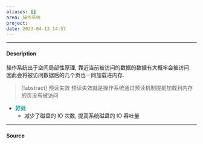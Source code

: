 ```yaml
---
aliases: []
area: 操作系统
project: 
date: 2023-04-13 14:57
---
```

---
#### Description
操作系统出于空间局部性原理, 靠近当前被访问的数据的数据有大概率会被访问. 因此会将被访问数据后的几个页也一同加载进内存. 

> [!abstract] 预读失效
> 预读失效就是操作系统通过预读机制提前加载到内存的页没有被访问

- **<font color="#0593A2">好处</font>**
    - 减少了磁盘的 IO 次数, 提高系统磁盘的 IO 吞吐量

---
#### Source
